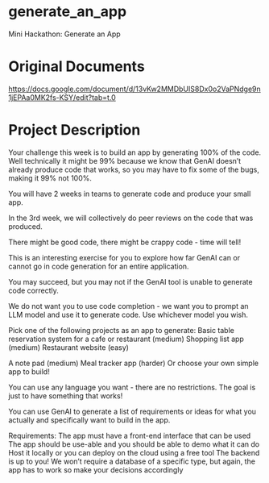 # generate_an_app
Mini Hackathon: Generate an App

# Original Documents
https://docs.google.com/document/d/13vKw2MMDbUIS8Dx0o2VaPNdge9n1jEPAa0MK2fs-KSY/edit?tab=t.0

# Project Description

Your challenge this week is to build an app by generating 100% of the code. Well technically it might be 99% because we know that GenAI doesn’t already produce code that works, so you may have to fix some of the bugs, making it 99% not 100%.

You will have 2 weeks in teams to generate code and produce your small app.

In the 3rd week, we will collectively do peer reviews on the code that was produced.

There might be good code, there might be crappy code - time will tell!

This is an interesting exercise for you to explore how far GenAI can or cannot go in code generation for an entire application.

You may succeed, but you may not if the GenAI tool is unable to generate code correctly.

We do not want you to use code completion - we want you to prompt an LLM model and use it to generate code. Use whichever model you wish.

Pick one of the following projects as an app to generate:
Basic table reservation system for a cafe or restaurant (medium)
Shopping list app (medium)
Restaurant website (easy)


A note pad (medium)
Meal tracker app (harder)
Or choose your own simple app to build!

You can use any language you want - there are no restrictions. The goal is just to have something that works!

You can use GenAI to generate a list of requirements or ideas for what you actually and specifically want to build in the app.

Requirements:
The app must have a front-end interface that can be used
The app should be use-able and you should be able to demo what it can do
Host it locally or you can deploy on the cloud using a free tool
The backend is up to you! We won’t require a database of a specific type, but again, the app has to work so make your decisions accordingly

